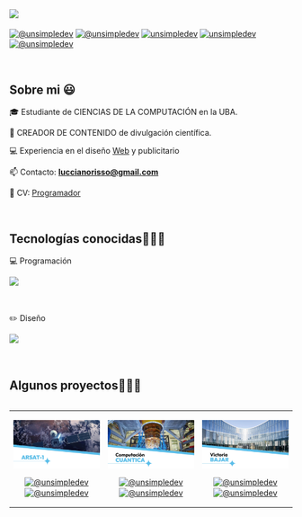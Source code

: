 
<img src="https://imgur.com/cARntd2.png">

<p align="left">
  <a href="https://www.instagram.com/lucciano_risso/" target="blank"><img align="center" src="https://img.shields.io/badge/Instagram-E4405F?style=for-the-badge&logo=instagram&logoColor=white" alt="@unsimpledev" /></a>
  <a href="https://www.tiktok.com/@lucciano_risso?is_from_webapp=1&sender_device=pc" target="blank"><img align="center" src="https://img.shields.io/badge/TikTok-000000?style=for-the-badge&logo=tiktok&logoColor=white" alt="@unsimpledev" /></a>
  <a href="https://www.behance.net/luccianorisso" target="blank"><img align="center" src="https://img.shields.io/badge/-Behance-blue?style=for-the-badge&logo=behance&logoColor=white" alt="unsimpledev"/></a>
  <a href="https://www.linkedin.com/in/lucciano-risso-7049202a3/" target="blank"><img align="center" src="https://img.shields.io/badge/LinkedIn-0077B5?style=for-the-badge&logo=linkedin&logoColor=white" alt="unsimpledev"/></a>
  <a href = "mailto:luccianorisso@gmail" target="blank"><img align="center" src="https://img.shields.io/badge/Gmail-D14836?style=for-the-badge&logo=gmail&logoColor=white" alt="@unsimpledev"  /></a>
</p>
<br>
<h2>Sobre mi 😃</h2>
<!--Intro start-->
<p align="left">
  🎓 Estudiante de CIENCIAS DE LA COMPUTACIÓN en la UBA.
  
  🎥 CREADOR DE CONTENIDO de divulgación científica.
  
  💻 Experiencia en el diseño <a href="https://yolandaaguilarabogada.com/">Web</a> y publicitario
  
  📫 Contacto: **luccianorisso@gmail.com**

  ​💼​ CV: <a href="https://github.com/LuccianoR/LuccianoR/blob/main/Lucciano%20Risso%20CV%20(Estudiante%20de%20Ciencias%20de%20la%20Computacion-%20Creador%20de%20contenido).pdf">Programador</a>
<!--Intro end-->
  </p>
<br>

<h2 >Tecnologías conocidas👨🏻‍💻</h2>
<!--tech stack icons-->
<p align="left">
  ​​💻​ Programación
<!--Intro end-->
  </p>
<p align="left">
  <a>
    <img src="https://skillicons.dev/icons?i=py,mysql,arduino&perline=12"/>
  </a>
</p>
<br>
<p align="left">
  ​​✏️​ Diseño
<!--Intro end-->
  </p>
<p align="left">
  <a>
    <img src="https://skillicons.dev/icons?i=ai,pr,ps,ae,au,wordpress&perline=12"/>
  </a>
</p>
<br>
<!-------------------------->
<div id="proyectos">
<h2 >Algunos proyectos👨🏻‍💻</h2>

<table align="left" >
<tr border="none">
  <td width="25%" align="center">
    <p align="center">
     <a href="https://www.instagram.com/reel/DBNPjJsv6m1/?utm_source=ig_web_copy_link&igsh=MzRlODBiNWFlZA==" title="arsat1">
     <img align="center" width=100% src="https://github.com/LuccianoR/LuccianoR/blob/main/fotos/arsat1.webp"   alt="VIDEO" /></a>
    </p>
    <p align="center">
      <a href="https://www.instagram.com/lucciano_risso/" target="blank"><img align="center" src="https://img.shields.io/badge/Instagram-E4405F?style=for-the-badge&logo=instagram&logoColor=white" alt="@unsimpledev" /></a>
      <a href="https://www.tiktok.com/@lucciano_risso?is_from_webapp=1&sender_device=pc" target="blank"><img align="center" src="https://img.shields.io/badge/TikTok-000000?style=for-the-badge&logo=tiktok&logoColor=white" alt="@unsimpledev" /></a>
    </p>       
</td>

<td width="25%" align="center">
    <p align="center">
     <a href="https://www.instagram.com/reel/DDht9WGv32U/?utm_source=ig_web_copy_link&igsh=MzRlODBiNWFlZA==" title="cuantica">
     <img align="center" width=100% src="https://github.com/LuccianoR/LuccianoR/blob/main/fotos/cuantica.webp"   alt="VIDEO" /></a>
    </p>
    <p align="center">
      <a href="https://www.instagram.com/lucciano_risso/" target="blank"><img align="center" src="https://img.shields.io/badge/Instagram-E4405F?style=for-the-badge&logo=instagram&logoColor=white" alt="@unsimpledev" /></a>
      <a href="https://www.tiktok.com/@lucciano_risso?is_from_webapp=1&sender_device=pc" target="blank"><img align="center" src="https://img.shields.io/badge/TikTok-000000?style=for-the-badge&logo=tiktok&logoColor=white" alt="@unsimpledev" /></a>
    </p>       
</td>
  

<td width="25%" align="center">
    <p align="center">
     <a href="https://www.instagram.com/p/C_y1_pePjdv/" title="bajar">
     <img align="center" width=100% src="https://github.com/LuccianoR/LuccianoR/blob/main/fotos/bajar.webp"   alt="VIDEO" /></a>
    </p>
    <p align="center">
      <a href="https://www.instagram.com/lucciano_risso/" target="blank"><img align="center" src="https://img.shields.io/badge/Instagram-E4405F?style=for-the-badge&logo=instagram&logoColor=white" alt="@unsimpledev" /></a>
      <a href="https://www.tiktok.com/@lucciano_risso?is_from_webapp=1&sender_device=pc" target="blank"><img align="center" src="https://img.shields.io/badge/TikTok-000000?style=for-the-badge&logo=tiktok&logoColor=white" alt="@unsimpledev" /></a>
    </p>       
</td>

</tr>
</table>
  </div>
<br>
<br><br>
<br>
<br><br><br>
<br><br>

